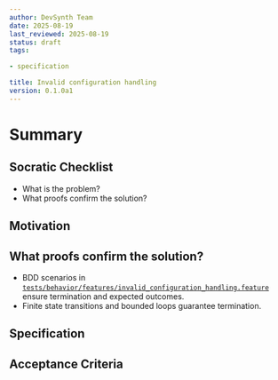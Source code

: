 ```yaml
---
author: DevSynth Team
date: 2025-08-19
last_reviewed: 2025-08-19
status: draft
tags:

- specification

title: Invalid configuration handling
version: 0.1.0a1
---
```


<!--
Required metadata fields:
- author: document author
- date: creation date
- last_reviewed: last review date
- status: draft | review | published
- tags: search keywords
- title: short descriptive name
- version: specification version
-->

# Summary

## Socratic Checklist
- What is the problem?
- What proofs confirm the solution?

## Motivation

## What proofs confirm the solution?
- BDD scenarios in [`tests/behavior/features/invalid_configuration_handling.feature`](../../tests/behavior/features/invalid_configuration_handling.feature) ensure termination and expected outcomes.
- Finite state transitions and bounded loops guarantee termination.


## Specification

## Acceptance Criteria

